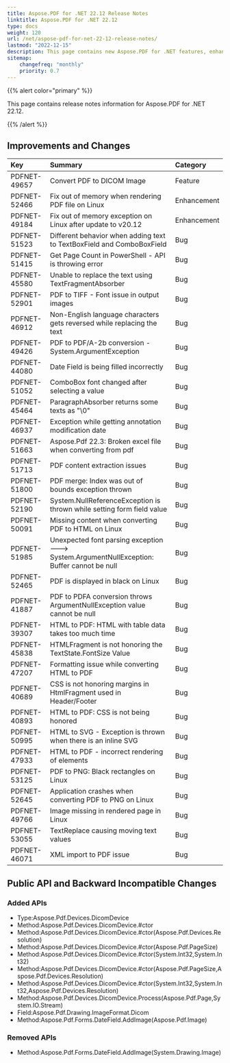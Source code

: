 ```yaml
---
title: Aspose.PDF for .NET 22.12 Release Notes
linktitle: Aspose.PDF for .NET 22.12
type: docs
weight: 120
url: /net/aspose-pdf-for-net-22-12-release-notes/
lastmod: "2022-12-15"
description: This page contains new Aspose.PDF for .NET features, enhancement, and bug fixes in 2022, version 22.12.
sitemap:
    changefreq: "monthly"
    priority: 0.7
---
```


{{% alert color="primary" %}}

This page contains release notes information for Aspose.PDF for .NET 22.12.

{{% /alert %}}

## Improvements and Changes

|**Key**|**Summary**|**Category**|
| :- | :- | :- |
|PDFNET-49657|Convert PDF to DICOM Image|Feature|
|PDFNET-52466|Fix out of memory when rendering PDF file on Linux|Enhancement|
|PDFNET-49184|Fix out of memory exception on Linux after update to v20.12|Enhancement|
|PDFNET-51523|Different behavior when adding text to TextBoxField and ComboBoxField|Bug|
|PDFNET-51415|Get Page Count in PowerShell - API is throwing error|Bug|
|PDFNET-45580|Unable to replace the text using TextFragmentAbsorber|Bug|
|PDFNET-52901|PDF to TIFF - Font issue in output images|Bug|
|PDFNET-46912|Non-English language characters gets reversed while replacing the text|Bug|
|PDFNET-49426|PDF to PDF/A-2b conversion - System.ArgumentException|Bug|
|PDFNET-44080|Date Field is being filled incorrectly|Bug|
|PDFNET-51052|ComboBox font changed after selecting a value|Bug|
|PDFNET-45464|ParagraphAbsorber returns some texts as "\0"|Bug|
|PDFNET-46937|Exception while getting annotation modification date|Bug|
|PDFNET-51663|Aspose.Pdf 22.3: Broken excel file when converting from pdf|Bug|
|PDFNET-51713|PDF content extraction issues|Bug|
|PDFNET-51800|PDF merge: Index was out of bounds exception thrown|Bug|
|PDFNET-52190|System.NullReferenceException is thrown while setting form field value|Bug|
|PDFNET-50091|Missing content when converting PDF to HTML on Linux|Bug|
|PDFNET-51985|Unexpected font parsing exception ---> System.ArgumentNullException: Buffer cannot be null|Bug|
|PDFNET-52465|PDF is displayed in black on Linux|Bug|
|PDFNET-41887|PDF to PDFA conversion throws ArgumentNullException value cannot be null|Bug|
|PDFNET-39307|HTML to PDF: HTML with table data takes too much time|Bug|
|PDFNET-45838|HTMLFragment is not honoring the TextState.FontSize Value|Bug|
|PDFNET-47207|Formatting issue while converting HTML to PDF|Bug|
|PDFNET-40689|CSS is not honoring margins in HtmlFragment used in Header/Footer|Bug|
|PDFNET-40893|HTML to PDF: CSS is not being honored|Bug|
|PDFNET-50995|HTML to SVG - Exception is thrown when there is an inline SVG|Bug|
|PDFNET-47933|HTML to PDF - incorrect rendering of elements|Bug|
|PDFNET-53125|PDF to PNG: Black rectangles on Linux|Bug|
|PDFNET-52645|Application crashes when converting PDF to PNG on Linux|Bug|
|PDFNET-49766|Image missing in rendered page in Linux|Bug|
|PDFNET-53055|TextReplace causing moving text values|Bug|
|PDFNET-46071|XML import to PDF issue|Bug|

## Public API and Backward Incompatible Changes

### Added APIs
 * Type:Aspose.Pdf.Devices.DicomDevice
 * Method:Aspose.Pdf.Devices.DicomDevice.#ctor
 * Method:Aspose.Pdf.Devices.DicomDevice.#ctor(Aspose.Pdf.Devices.Resolution)
 * Method:Aspose.Pdf.Devices.DicomDevice.#ctor(Aspose.Pdf.PageSize)
 * Method:Aspose.Pdf.Devices.DicomDevice.#ctor(System.Int32,System.Int32)
 * Method:Aspose.Pdf.Devices.DicomDevice.#ctor(Aspose.Pdf.PageSize,Aspose.Pdf.Devices.Resolution)
 * Method:Aspose.Pdf.Devices.DicomDevice.#ctor(System.Int32,System.Int32,Aspose.Pdf.Devices.Resolution)
 * Method:Aspose.Pdf.Devices.DicomDevice.Process(Aspose.Pdf.Page,System.IO.Stream)
 * Field:Aspose.Pdf.Drawing.ImageFormat.Dicom
 * Method:Aspose.Pdf.Forms.DateField.AddImage(Aspose.Pdf.Image)

### Removed APIs
 * Method:Aspose.Pdf.Forms.DateField.AddImage(System.Drawing.Image)

